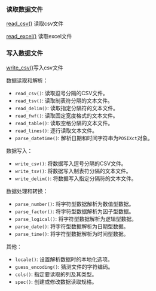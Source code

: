 ### 读取数据文件
[read_csv()](readr/read_csv().md) 读取csv文件

[read_excel()](readr/read_excel().md) 读取excel文件

### 写入数据文件
[write_csv()](readr/write_csv().md)写入csv文件

数据读取和解析：
- `read_csv()`: 读取逗号分隔的CSV文件。
- `read_tsv()`: 读取制表符分隔的文本文件。
- `read_delim()`: 读取指定分隔符的文本文件。
- `read_fwf()`: 读取固定宽度格式的文本文件。
- `read_table()`: 读取空格分隔的文本文件。
- `read_lines()`: 逐行读取文本文件。
- `parse_datetime()`: 解析日期和时间字符串为`POSIXct`对象。

数据写入：
- `write_csv()`: 将数据写入逗号分隔的CSV文件。
- `write_tsv()`: 将数据写入制表符分隔的文本文件。
- `write_delim()`: 将数据写入指定分隔符的文本文件。

数据处理和转换：
- `parse_number()`: 将字符型数据解析为数值型数据。
- `parse_factor()`: 将字符型数据解析为因子型数据。
- `parse_logical()`: 将字符型数据解析为逻辑型数据。
- `parse_date()`: 将字符型数据解析为日期型数据。
- `parse_time()`: 将字符型数据解析为时间型数据。

其他：
- `locale()`: 设置解析数据时的本地化选项。
- `guess_encoding()`: 猜测文件的字符编码。
- `cols()`: 指定要读取的列及其类型。
- `spec()`: 创建或修改数据读取规格。
